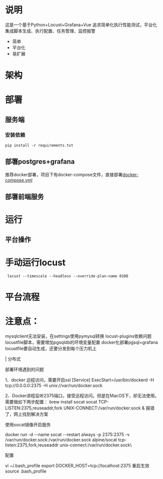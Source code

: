 # 说明
这是一个基于Python+Locust+Grafana+Vue 追求简单化执行性能测试，平台化集成脚本生成、执行配置、任务管理、监控报警

* 简单
* 平台化
* 易扩展

# 架构

# 部署

## 服务端

### 安装依赖

```shell
pip install -r requirements.txt
```
## 部署postgres+grafana
推荐docker部署，项目下有docker-compose文件，直接部署[docker-compose.yml](docker-compose.yml)
## 部署前端服务
##
# 运行
## 平台操作
# 手动运行locust

```shell
 locust --timescale --headless --override-plan-name 0108
```



# 平台流程

# 注意点：

mysqlclient无法安装，在settings使用pymysql转换
locust-plugins依赖问题
locustfile脚本，需要增加pgsqldb的环境变量配置
docker化部署pgsql+grafana
locustfile要自动生成，还要分发到每个压力机上

| 分布式

部署环境遇到的问题

1、docker 远程访问，需要开启ssl
[Service]
ExecStart=/usr/bin/dockerd -H tcp://0.0.0.0:2375 -H unix://var/run/docker.sock

2、Docker进程监听2375端口，接受远程访问。但是在MacOS下，却无法使用。需要做如下两步配置：
brew install socat
socat TCP-LISTEN:2375,reuseaddr,fork UNIX-CONNECT:/var/run/docker.sock &
报错了，网上找到解决方案

使用socat镜像开启服务

docker run -d --name socat --restart always -p 2375:2375 -v /var/run/docker.sock:/var/run/docker.sock alpine/socat tcp-listen:2375,fork,reuseaddr unix-connect:/var/run/docker.sock\

配置

vi ~/.bash_profile
export DOCKER_HOST=tcp://localhost:2375
重启生效
source .bash_profile
